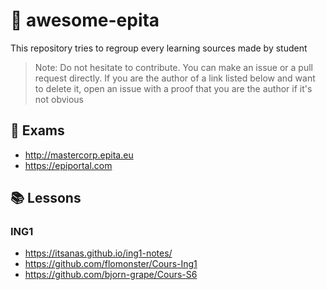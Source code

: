 # 🌟 awesome-epita
This repository tries to regroup every learning sources made by student

> Note: Do not hesitate to contribute. You can make an issue or a pull request directly.
> If you are the author of a link listed below and want to delete it, open an issue with a proof that you are the author if it's not obvious

## 🚨 Exams

- http://mastercorp.epita.eu
- https://epiportal.com

## 📚 Lessons

### ING1

- https://itsanas.github.io/ing1-notes/
- https://github.com/flomonster/Cours-Ing1
- https://github.com/bjorn-grape/Cours-S6
